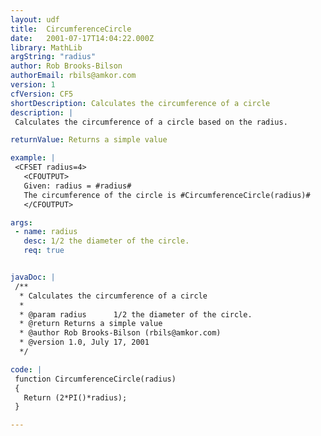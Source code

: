 ```yaml
---
layout: udf
title:  CircumferenceCircle
date:   2001-07-17T14:04:22.000Z
library: MathLib
argString: "radius"
author: Rob Brooks-Bilson
authorEmail: rbils@amkor.com
version: 1
cfVersion: CF5
shortDescription: Calculates the circumference of a circle
description: |
 Calculates the circumference of a circle based on the radius.

returnValue: Returns a simple value

example: |
 <CFSET radius=4>
   <CFOUTPUT>
   Given: radius = #radius#
   The circumference of the circle is #CircumferenceCircle(radius)#
   </CFOUTPUT>

args:
 - name: radius
   desc: 1/2 the diameter of the circle.
   req: true


javaDoc: |
 /**
  * Calculates the circumference of a circle
  * 
  * @param radius      1/2 the diameter of the circle. 
  * @return Returns a simple value 
  * @author Rob Brooks-Bilson (rbils@amkor.com) 
  * @version 1.0, July 17, 2001 
  */

code: |
 function CircumferenceCircle(radius)
 {
   Return (2*PI()*radius);
 }

---
```


